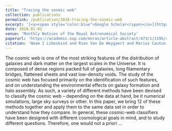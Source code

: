 ```yaml
---
title: "Tracing the cosmic web"
collection: publications
permalink: /publication/2018-tracing-the-cosmic-web
excerpt: '[<u><span style="color:blue">Google Scholar</span></u>](https://scholar.google.com/scholar?q=Tracing+the+cosmic+web)'
date: 2018-01-01
venue: 'Monthly Notices of the Royal Astronomical Society'
paperurl: 'https://academic.oup.com/mnras/article-abstract/473/1/1195/4062204'
citation: 'Noam I Libeskind and Rien Van De Weygaert and Marius Cautun and Bridget Falck and Elmo Tempel and Tom Abel and Mehmet Alpaslan and Miguel A Aragón-Calvo and Jaime E Forero-Romero and Roberto Gonzalez and Stefan Gottlöber and Oliver Hahn and Wojciech A Hellwing and Yehuda Hoffman and Bernard JT Jones and Francisco Kitaura and Alexander Knebe and Serena Manti and Mark Neyrinck and Sebastián E Nuza and Nelson Padilla and Erwin Platen and Nesar Ramachandra and Aaron Robotham and Enn Saar and Sergei Shandarin and Matthias Steinmetz and Radu S Stoica and Thierry Sousbie and Gustavo Yepes (2018). "Tracing the cosmic web". Monthly Notices of the Royal Astronomical Society.'
---
```


The cosmic web is one of the most striking features of the distribution of galaxies and dark matter on the largest scales in the Universe. It is composed of dense regions packed full of galaxies, long filamentary bridges, flattened sheets and vast low-density voids. The study of the cosmic web has focused primarily on the identification of such features, and on understanding the environmental effects on galaxy formation and halo assembly. As such, a variety of different methods have been devised to classify the cosmic web – depending on the data at hand, be it numerical simulations, large sky surveys or other. In this paper, we bring 12 of these methods together and apply them to the same data set in order to understand how they compare. In general, these cosmic-web classifiers have been designed with different cosmological goals in mind, and to study different questions. Therefore, one would not a priori …
